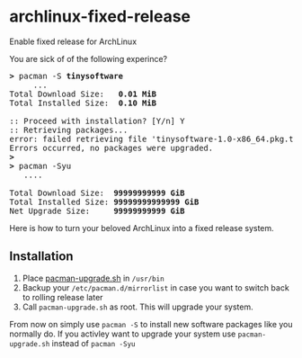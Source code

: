 # archlinux-fixed-release
Enable fixed release for ArchLinux

You are sick of of the following experince? 
<pre>
<b>></b> pacman -S <b>tinysoftware</b>
     ...
Total Download Size:   <b>0.01 MiB</b>
Total Installed Size:  <b>0.10 MiB</b>

:: Proceed with installation? [Y/n] Y
:: Retrieving packages...
error: failed retrieving file 'tinysoftware-1.0-x86_64.pkg.tar.zst' from archlinux.mailtunnel.eu : The requested URL returned error: 404
Errors occurred, no packages were upgraded.
<b>></b>
<b>></b> pacman -Syu
   ....

Total Download Size:  <b>99999999999 GiB</b>
Total Installed Size: <b>99999999999999 GiB</b>
Net Upgrade Size:     <b>99999999999 GiB</b>
</pre>

Here is how to turn your beloved ArchLinux into a fixed release system.

## Installation 

1. Place [pacman-upgrade.sh](https://github.com/flappix/archlinux-fixed-release/blob/main/pacman-upgrade.sh) in ```/usr/bin```
2. Backup your ```/etc/pacman.d/mirrorlist``` in case you want to switch back to rolling release later
3. Call ```pacman-upgrade.sh``` as root. This will upgrade your system.

From now on simply use ```pacman -S``` to install new software packages like you normally do. If you activley want to upgrade your system use ```pacman-upgrade.sh``` instead of ```pacman -Syu```
